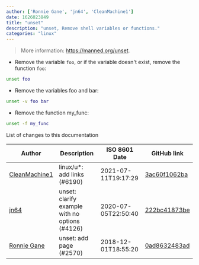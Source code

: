 ```yaml
---
author: ['Ronnie Gane', 'jn64', 'CleanMachine1']
date: 1626023849
title: "unset"
description: "unset, Remove shell variables or functions."
categories: "linux"
---
```

> More information: <https://manned.org/unset>.

- Remove the variable `foo`, or if the variable doesn't exist, remove the function `foo`:

```bash
unset foo
```

- Remove the variables foo and bar:

```bash
unset -v foo bar
```

- Remove the function my_func:

```bash
unset -f my_func
```
List of changes to this documentation


Author | Description | ISO 8601 Date | GitHub link
------|-----|-----|-----
[CleanMachine1](mailto:78213164+CleanMachine1@users.noreply.github.com) | linux/u*: add links (#6190) | 2021-07-11T19:17:29 | [3ac60f1062ba](https://github.com/tldr-pages/tldr/commit/3ac60f1062ba714b493cee9c4e413901867c9f93)
[jn64](mailto:23169302+jn64@users.noreply.github.com) | unset: clarify example with no options (#4126) | 2020-07-05T22:50:40 | [222bc41873be](https://github.com/tldr-pages/tldr/commit/222bc41873be0a8c131ca420bc51ff79d313d620)
[Ronnie Gane](mailto:ronniegane@gmail.com) | unset: add page (#2570) | 2018-12-01T18:55:20 | [0ad8632483ad](https://github.com/tldr-pages/tldr/commit/0ad8632483ad54f82639ef9bbabcc08e28f57d28)


